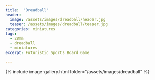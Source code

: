 ```yaml
---
title:  "Dreadball"
header:
  image: /assets/images/dreadball/header.jpg
  teaser: /assets/images/dreadball/teaser.jpg
categories: miniatures
tags:
  - 28mm
  - dreadball
  - miniatures
excerpt: Futuristic Sports Board Game

---
```


{% include image-gallery.html folder="/assets/images/dreadball" %}
